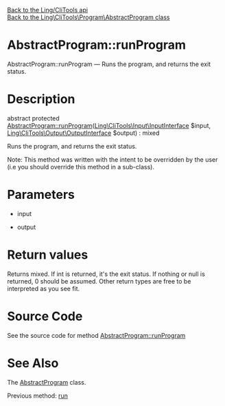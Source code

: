 [Back to the Ling/CliTools api](https://github.com/lingtalfi/CliTools/blob/master/doc/api/Ling/CliTools.md)<br>
[Back to the Ling\CliTools\Program\AbstractProgram class](https://github.com/lingtalfi/CliTools/blob/master/doc/api/Ling/CliTools/Program/AbstractProgram.md)


AbstractProgram::runProgram
================



AbstractProgram::runProgram — Runs the program, and returns the exit status.




Description
================


abstract protected [AbstractProgram::runProgram](https://github.com/lingtalfi/CliTools/blob/master/doc/api/Ling/CliTools/Program/AbstractProgram/runProgram.md)([Ling\CliTools\Input\InputInterface](https://github.com/lingtalfi/CliTools/blob/master/doc/api/Ling/CliTools/Input/InputInterface.md) $input, [Ling\CliTools\Output\OutputInterface](https://github.com/lingtalfi/CliTools/blob/master/doc/api/Ling/CliTools/Output/OutputInterface.md) $output) : mixed




Runs the program, and returns the exit status.

Note: This method was written with the intent to be overridden by the user (i.e you should override this method in a sub-class).



Parameters
================


- input

    

- output

    


Return values
================

Returns mixed.
If int is returned, it's the exit status.
If nothing or null is returned, 0 should be assumed.
Other return types are free to be interpreted as you see fit.







Source Code
===========
See the source code for method [AbstractProgram::runProgram](https://github.com/lingtalfi/CliTools/blob/master/Program/AbstractProgram.php#L191-L191)


See Also
================

The [AbstractProgram](https://github.com/lingtalfi/CliTools/blob/master/doc/api/Ling/CliTools/Program/AbstractProgram.md) class.

Previous method: [run](https://github.com/lingtalfi/CliTools/blob/master/doc/api/Ling/CliTools/Program/AbstractProgram/run.md)<br>

